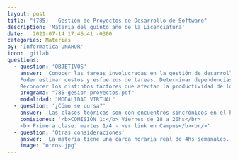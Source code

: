 ```yaml
---
layout: post
title: "(785) - Gestión de Proyectos de Desarrollo de Software"
description: 'Materia del quinto año de la Licenciatura'
date:   2021-07-14 17:46:41 -0300
categories: Materias
by: 'Informatica UNAHUR'
icon: 'gitlab'
questions:
  - question: 'OBJETIVOS'
    answer: 'Conocer las tareas involucradas en la gestión de desarrollo de software.
    Poder estimar costos y esfuerzos de tareas. Determinar dependencias y recursos necesarios para el desarrollo de un proyecto. Identificar riesgos y elaborar planes para su manejo. Poder elaborar reportes de estados de un proyecto.
    Reconocer los distintos factores que afectan la productividad de los equipos. Saber seleccionar y utilizar herramientas de administración de proyectos.'
    programa: "785-gesion-proyectos.pdf"
    modalidad: "MODALIDAD VIRTUAL"
  - question: '¿Cómo se cursa?'
    answer: 'Las clases teóricas son con encuentros sincrónicos en el horario de la asignatura. Los alumnos requieren tiempo adicional para el desarrollo de las actividades prácticas.'
    comisiones: '<b>COMISIÓN 1:</b> Viernes de 18 a 20hs</br>
    <b> Primera clase: martes 1/4 - ver link en Campus</b><br/>'
  - question: 'Otras consideraciones'
    answer: 'La materia tiene una carga horaria real de 4hs semanales. La recomendación es estar presente en todas las clases, repasar los contenidos y tiempo extra de estudio.'
    image: "otros.jpg"
---
```

